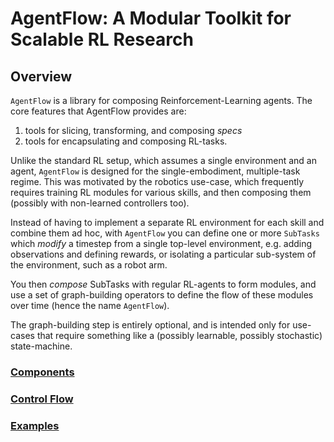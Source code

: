 # AgentFlow: A Modular Toolkit for Scalable RL Research

## Overview

`AgentFlow` is a library for composing Reinforcement-Learning agents. The core
features that AgentFlow provides are:

1.  tools for slicing, transforming, and composing *specs*
2.  tools for encapsulating and composing RL-tasks.

Unlike the standard RL setup, which assumes a single environment and an agent,
`AgentFlow` is designed for the single-embodiment, multiple-task regime. This
was motivated by the robotics use-case, which frequently requires training RL
modules for various skills, and then composing them (possibly with non-learned
controllers too).

Instead of having to implement a separate RL environment for each skill and
combine them ad hoc, with `AgentFlow` you can define one or more `SubTasks`
which *modify* a timestep from a single top-level environment, e.g. adding
observations and defining rewards, or isolating a particular sub-system of the
environment, such as a robot arm.

You then *compose* SubTasks with regular RL-agents to form modules, and use a
set of graph-building operators to define the flow of these modules over time
(hence the name `AgentFlow`).

The graph-building step is entirely optional, and is intended only for use-cases
that require something like a (possibly learnable, possibly stochastic)
state-machine.

### [Components](docs/components.md)
### [Control Flow](docs/control_flow.md)
### [Examples](docs/examples.md)
